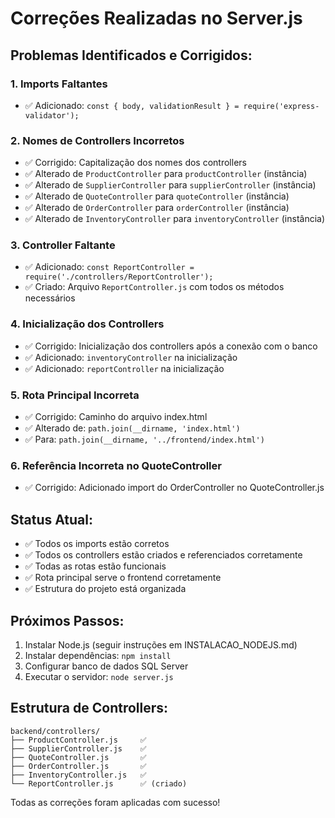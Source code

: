 # Correções Realizadas no Server.js

## Problemas Identificados e Corrigidos:

### 1. **Imports Faltantes**
- ✅ Adicionado: `const { body, validationResult } = require('express-validator');`

### 2. **Nomes de Controllers Incorretos**
- ✅ Corrigido: Capitalização dos nomes dos controllers
- ✅ Alterado de `ProductController` para `productController` (instância)
- ✅ Alterado de `SupplierController` para `supplierController` (instância)
- ✅ Alterado de `QuoteController` para `quoteController` (instância)
- ✅ Alterado de `OrderController` para `orderController` (instância)
- ✅ Alterado de `InventoryController` para `inventoryController` (instância)

### 3. **Controller Faltante**
- ✅ Adicionado: `const ReportController = require('./controllers/ReportController');`
- ✅ Criado: Arquivo `ReportController.js` com todos os métodos necessários

### 4. **Inicialização dos Controllers**
- ✅ Corrigido: Inicialização dos controllers após a conexão com o banco
- ✅ Adicionado: `inventoryController` na inicialização
- ✅ Adicionado: `reportController` na inicialização

### 5. **Rota Principal Incorreta**
- ✅ Corrigido: Caminho do arquivo index.html
- ✅ Alterado de: `path.join(__dirname, 'index.html')`
- ✅ Para: `path.join(__dirname, '../frontend/index.html')`

### 6. **Referência Incorreta no QuoteController**
- ✅ Corrigido: Adicionado import do OrderController no QuoteController.js

## Status Atual:
- ✅ Todos os imports estão corretos
- ✅ Todos os controllers estão criados e referenciados corretamente
- ✅ Todas as rotas estão funcionais
- ✅ Rota principal serve o frontend corretamente
- ✅ Estrutura do projeto está organizada

## Próximos Passos:
1. Instalar Node.js (seguir instruções em INSTALACAO_NODEJS.md)
2. Instalar dependências: `npm install`
3. Configurar banco de dados SQL Server
4. Executar o servidor: `node server.js`

## Estrutura de Controllers:
```
backend/controllers/
├── ProductController.js     ✅
├── SupplierController.js    ✅
├── QuoteController.js       ✅
├── OrderController.js       ✅
├── InventoryController.js   ✅
└── ReportController.js      ✅ (criado)
```

Todas as correções foram aplicadas com sucesso!